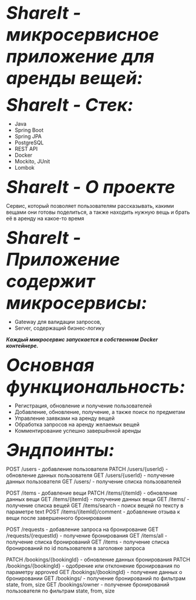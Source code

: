 <span style="font-size:48px;">***ShareIt - микросервисное приложение для аренды вещей:***</span>

 <span style="font-size:48px;">***ShareIt - Стек:***</span>
- Java
- Spring Boot
- Spring JPA
- PostgreSQL
- REST API
- Docker
- Mockito, JUnit
- Lombok

<span style="font-size:48px;">***ShareIt - О проекте***</span>

Сервис, который позволяет пользователям рассказывать, какими вещами они готовы поделиться, а также находить нужную вещь и брать её в аренду на какое-то время


<span style="font-size:48px;">***ShareIt - Приложение содержит микросервисы:***</span>

- Gateway для валидации запросов,
- Server, содержащий бизнес-логику
  
***Каждый микросервис запускается в собственном Docker контейнере.***

<span style="font-size:48px;">***Основная функциональность:***</span>

- Регистрация, обновление и получение пользователей
- Добавление, обновление, получение, а также поиск по предметам
- Управление заявками на аренду вещей
- Обработка запросов на аренду желаемых вещей
- Комментирование успешно завершённой аренды

  
<span style="font-size:48px;">***Эндпоинты:***</span>

POST /users - добавление пользователя
PATCH /users/{userId} - обновление данных пользователя
GET /users/{userId} - получение данных пользователя
GET /users/ - получение списка пользователей


POST /items - добавление вещи
PATCH /items/{itemId} - обновление данных вещи
GET /items/{itemId} - получение данных вещи
GET /items/ - получение списка вещей
GET /items/search - поиск вещей по тексту в параметре text
POST /items/{itemId}/comment - добавление отзыва к вещи после завершенного бронирования


POST /requests - добавление запроса на бронирование
GET /requests/{requestId} - получение бронирования
GET /items/all - получение списка бронирований
GET /items - получение списка бронирований по id пользователя в заголовке запроса


PATCH /bookings/{bookingId} - обновление данных бронирования
PATCH /bookings/{bookingId} - одобрение или отклонение бронирования по параметру approved
GET /bookings/{bookingId} - получение данных о бронировании
GET /bookings/ - получение бронирований по фильтрам state, from, size
GET /bookings/owner - получение бронирований пользователя по фильтрам state, from, size
